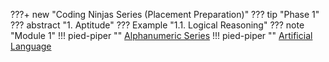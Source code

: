 ???+ new "Coding Ninjas Series (Placement Preparation)"
    ??? tip "Phase 1"
        ??? abstract "1. Aptitude"
            ??? Example "1.1. Logical Reasoning"
                ??? note "Module 1"
                    !!! pied-piper ""
                        [Alphanumeric Series](Phase1/Aptitude/Logical_Reasoning/Module1/Alphanumeric_Series.md)
                    !!! pied-piper ""
                        [Artificial Language](Phase1/Aptitude/Logical_Reasoning/Module1/Artificial_Language.md)